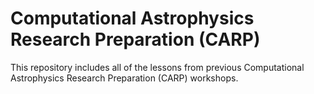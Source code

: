 # Computational Astrophysics Research Preparation (CARP)
This repository includes all of the lessons from previous Computational Astrophysics Research Preparation (CARP) workshops.
